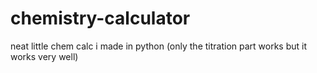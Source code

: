# chemistry-calculator
neat little chem calc i made in python (only the titration part works but it works very well)
